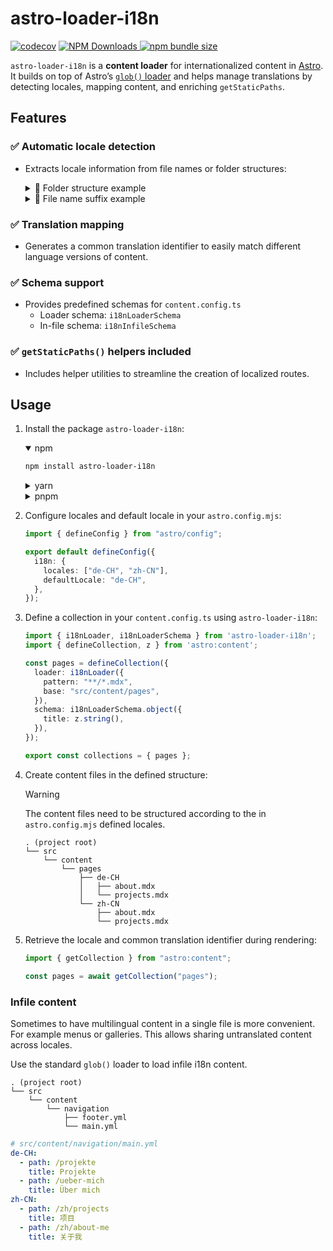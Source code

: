 # astro-loader-i18n

[![codecov](https://codecov.io/github/openscript/astro-loader-i18n/graph/badge.svg?token=O2UYXUDEOT)](https://codecov.io/github/openscript/astro-loader-i18n) [![NPM Downloads](https://img.shields.io/npm/dw/astro-loader-i18n) ![npm bundle size](https://img.shields.io/bundlephobia/min/astro-loader-i18n)](https://npmjs.org/astro-loader-i18n)

`astro-loader-i18n` is a **content loader** for internationalized content in [Astro](https://astro.build). It builds on top of Astro’s [`glob()` loader](https://docs.astro.build/en/reference/content-loader-reference/#glob-loader) and helps manage translations by detecting locales, mapping content, and enriching `getStaticPaths`.


## Features

### ✅ Automatic locale detection

- Extracts locale information from file names or folder structures:
  <details>
    <summary>📂 Folder structure example</summary>

    ```plaintext
    . (project root)
    ├── README.md
    └── src
        └── content
            └── pages
                ├── de-CH
                │   ├── about.mdx
                │   └── projects.mdx
                └── zh-CN
                    ├── about.mdx
                    └── projects.mdx
    ```
  </details>
  <details>
    <summary>📄 File name suffix example</summary>

    ```plaintext
    . (project root)
    └── src
        └── content
            └── pages
                ├── about.de-CH.mdx
                ├── about.zh-CN.mdx
                ├── projects.de-CH.mdx
                └── projects.zh-CN.mdx
    ```
  </details>

### ✅ Translation mapping
- Generates a common translation identifier to easily match different language versions of content.

### ✅ Schema support
- Provides predefined schemas for `content.config.ts`
  - Loader schema: `i18nLoaderSchema`
  - In-file schema: `i18nInfileSchema`

### ✅ `getStaticPaths()` helpers included
- Includes helper utilities to streamline the creation of localized routes.

## Usage

1. Install the package `astro-loader-i18n`:
   <details open>
    <summary>npm</summary>

    ```bash
    npm install astro-loader-i18n
    ```
   </details>
   <details>
     <summary>yarn</summary>

     ```bash
     yarn add astro-loader-i18n
     ```
   </details>
   <details>
     <summary>pnpm</summary>

     ```bash
     pnpm add astro-loader-i18n
     ```
   </details>

1. Configure locales and default locale in your `astro.config.mjs`:

   ```typescript
   import { defineConfig } from "astro/config";

   export default defineConfig({
     i18n: {
       locales: ["de-CH", "zh-CN"],
       defaultLocale: "de-CH",
     },
   });
   ```

1. Define a collection in your `content.config.ts` using `astro-loader-i18n`:

   ```typescript
   import { i18nLoader, i18nLoaderSchema } from 'astro-loader-i18n';
   import { defineCollection, z } from 'astro:content';

   const pages = defineCollection({
     loader: i18nLoader({
       pattern: "**/*.mdx",
       base: "src/content/pages",
     }),
     schema: i18nLoaderSchema.object({
       title: z.string(),
     }),
   });

   export const collections = { pages };
   ```

1. Create content files in the defined structure:
   > [!WARNING]
   > The content files need to be structured according to the in `astro.config.mjs` defined locales.

   ```
   . (project root)
   └── src
       └── content
           └── pages
               ├── de-CH
               │   ├── about.mdx
               │   └── projects.mdx
               └── zh-CN
                   ├── about.mdx
                   └── projects.mdx
   ```

1. Retrieve the locale and common translation identifier during rendering:

   ```typescript
   import { getCollection } from "astro:content";

   const pages = await getCollection("pages");

   ```

### Infile content

Sometimes to have multilingual content in a single file is more convenient. For example menus or galleries. This allows sharing untranslated content across locales.

Use the standard `glob()` loader to load infile i18n content.

```
. (project root)
└── src
    └── content
        └── navigation
            ├── footer.yml
            └── main.yml
```

```yaml
# src/content/navigation/main.yml
de-CH:
  - path: /projekte
    title: Projekte
  - path: /ueber-mich
    title: Über mich
zh-CN:
  - path: /zh/projects
    title: 项目
  - path: /zh/about-me
    title: 关于我
```
